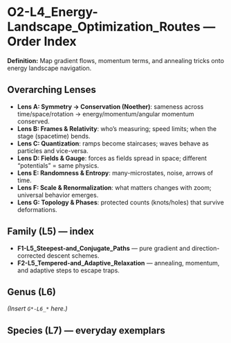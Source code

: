 # O2-L4_Energy-Landscape_Optimization_Routes — Order Index
**Definition:** Map gradient flows, momentum terms, and annealing tricks onto energy landscape navigation.

## Overarching Lenses

- **Lens A: Symmetry -> Conservation (Noether)**: sameness across time/space/rotation → energy/momentum/angular momentum conserved.
- **Lens B: Frames & Relativity**: who’s measuring; speed limits; when the stage (spacetime) bends.
- **Lens C: Quantization**: ramps become staircases; waves behave as particles and vice-versa.
- **Lens D: Fields & Gauge**: forces as fields spread in space; different “potentials” = same physics.
- **Lens E: Randomness & Entropy**: many-microstates, noise, arrows of time.
- **Lens F: Scale & Renormalization**: what matters changes with zoom; universal behavior emerges.
- **Lens G: Topology & Phases**: protected counts (knots/holes) that survive deformations.

## Family (L5) — index
- **F1-L5_Steepest-and_Conjugate_Paths** — pure gradient and direction-corrected descent schemes.
- **F2-L5_Tempered-and_Adaptive_Relaxation** — annealing, momentum, and adaptive steps to escape traps.

## Genus (L6)
_(Insert `G*-L6_*` here.)_

## Species (L7) — everyday exemplars
